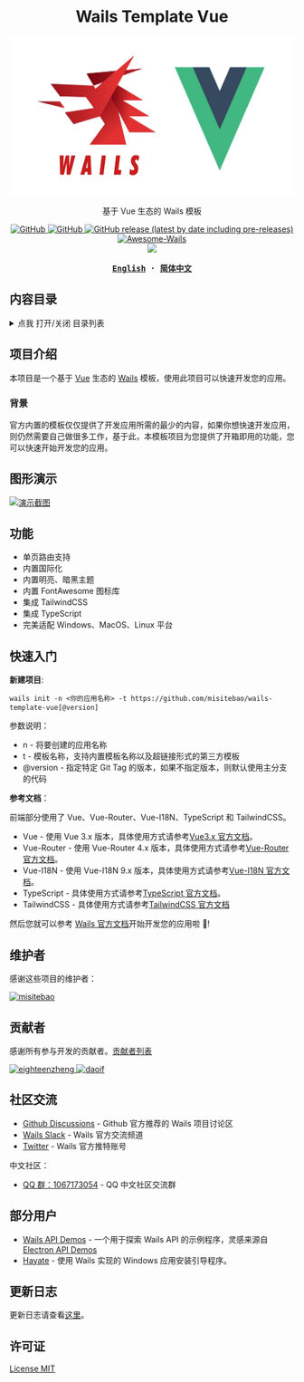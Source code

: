 <h1 align="center">Wails Template Vue</h1>

<p align="center">
  <img src="./logo.png" height="280" />
</p>

<p align="center">
  基于 Vue 生态的 Wails 模板
</p>

<p align="center">
  <a href="https://github.com/misitebao/wails-template-vue/blob/main/LICENSE">
    <img alt="GitHub" src="https://img.shields.io/github/license/misitebao/wails-template-vue"/>
  </a>
  <a href="https://github.com/misitebao/standard-repository">
    <img alt="GitHub" src="https://cdn.jsdelivr.net/gh/misitebao/standard-repository@main/assets/badge_flat.svg"/>
  </a>
  <a href="https://github.com/misitebao/wails-template-vue/releases">
    <img alt="GitHub release (latest by date including pre-releases)" src="https://img.shields.io/github/v/release/misitebao/wails-template-vue?include_prereleases&sort=semver">
  </a>
  <a href="https://github.com/wailsapp/awesome-wails">
    <img alt="Awesome-Wails" src="https://cdn.jsdelivr.net/gh/sindresorhus/awesome@main/media/badge.svg"/>
  </a>
  <br/>
  <img src="https://img.shields.io/badge/platform-windows%20%7C%20macos%20%7C%20linux-brightgreen?"/>
</p>

<div align="center">
<strong>
<samp>

[English](README.md) · [简体中文](README.zh-Hans.md)

</samp>
</strong>
</div>

## 内容目录

<details>
  <summary>点我 打开/关闭 目录列表</summary>

- [国际化](#国际化)
- [内容目录](#内容目录)
- [项目介绍](#项目介绍)
  - [官方网站](#官方网站)
  - [背景](#背景)
- [图形演示](#图形演示)
- [功能](#功能)
- [架构](#架构)
- [快速入门](#快速入门)
- [维护者](#维护者)
- [贡献者](#贡献者)
- [社区交流](#社区交流)
- [部分用户](#部分用户)
- [更新日志](#更新日志)
- [捐赠者](#捐赠者)
- [赞助商](#赞助商)
- [特别感谢](#特别感谢)
- [许可证](#许可证)

</details>

## 项目介绍

本项目是一个基于 [Vue](https://vuejs.org/) 生态的 [Wails](https://github.com/wailsapp/wails) 模板，使用此项目可以快速开发您的应用。

### 背景

官方内置的模板仅仅提供了开发应用所需的最少的内容，如果你想快速开发应用，则仍然需要自己做很多工作，基于此，本模板项目为您提供了开箱即用的功能，您可以快速开始开发您的应用。

## 图形演示

[![演示截图](https://cdn.jsdelivr.net/gh/misitebao/wails-template-vue@main/.github/preview.zh-Hans.png "点击查看gif演示")](https://cdn.jsdelivr.net/gh/misitebao/wails-template-vue@main/.github/preview.gif)

## 功能

- 单页路由支持
- 内置国际化
- 内置明亮、暗黑主题
- 内置 FontAwesome 图标库
- 集成 TailwindCSS
- 集成 TypeScript
- 完美适配 Windows、MacOS、Linux 平台

## 快速入门

**新建项目**:

```
wails init -n <你的应用名称> -t https://github.com/misitebao/wails-template-vue[@version]
```

参数说明：

- n - 将要创建的应用名称
- t - 模板名称，支持内置模板名称以及超链接形式的第三方模板
- @version - 指定特定 Git Tag 的版本，如果不指定版本，则默认使用主分支的代码

**参考文档**：

前端部分使用了 Vue、Vue-Router、Vue-I18N、TypeScript 和 TailwindCSS。

- Vue - 使用 Vue 3.x 版本，具体使用方式请参考[Vue3.x 官方文档](https://vuejs.org/)。
- Vue-Router - 使用 Vue-Router 4.x 版本，具体使用方式请参考[Vue-Router 官方文档](https://router.vuejs.org/)。
- Vue-I18N - 使用 Vue-I18N 9.x 版本，具体使用方式请参考[Vue-I18N 官方文档](https://vue-i18n.intlify.dev/)。
- TypeScript - 具体使用方式请参考[TypeScript 官方文档](https://www.typescriptlang.org/)。
- TailwindCSS - 具体使用方式请参考[TailwindCSS 官方文档](https://tailwindcss.com/)

然后您就可以参考 [Wails 官方文档](https://wails.io)开始开发您的应用啦 🤞!

## 维护者

感谢这些项目的维护者：

<a href="https://github.com/misitebao">
  <img src="https://github.com/misitebao.png" width="40" height="40" alt="misitebao" title="misitebao"/>
</a>

## 贡献者

感谢所有参与开发的贡献者。[贡献者列表](https://github.com/misitebao/wails-template-vue/graphs/contributors)

<a href="https://github.com/eighteenzheng">
  <img src="https://github.com/eighteenzheng.png" width="40" height="40" alt="eighteenzheng" title="eighteenzheng"/>
</a>
<a href="https://github.com/daoif">
  <img src="https://github.com/daoif.png" width="40" height="40" alt="daoif" title="daoif"/>
</a>

## 社区交流

- [Github Discussions](https://github.com/wailsapp/wails/discussions) - Github 官方推荐的 Wails 项目讨论区
- [Wails Slack](https://invite.slack.golangbridge.org/) - Wails 官方交流频道
- [Twitter](https://twitter.com/wailsapp) - Wails 官方推特账号

中文社区：

- <a target="_blank" href="https://qm.qq.com/cgi-bin/qm/qr?k=utlUvDwtcNG5knHBLwVdMvG39WeHh7oj&jump_from=webapi">QQ 群：1067173054</a> - QQ 中文社区交流群

## 部分用户

- [Wails API Demos](https://github.com/misitebao/wails-api-demos) - 一个用于探索 Wails API 的示例程序，灵感来源自 [Electron API Demos](https://github.com/electron/electron-api-demos)
- [Hayate](https://github.com/misitebao/hayate) - 使用 Wails 实现的 Windows 应用安装引导程序。

## 更新日志

更新日志请查看[这里](./CHANGELOG.md)。

## 许可证

[License MIT](./LICENSE)
